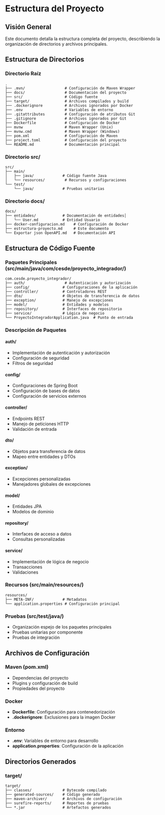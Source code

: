 # Estructura del Proyecto

## Visión General
Este documento detalla la estructura completa del proyecto, describiendo la organización de directorios y archivos principales.

## Estructura de Directorios

### Directorio Raíz
```
.
├── .mvn/                  # Configuración de Maven Wrapper
├── docs/                  # Documentación del proyecto
├── src/                   # Código fuente
├── target/                # Archivos compilados y build
├── .dockerignore          # Archivos ignorados por Docker
├── .env                   # Variables de entorno
├── .gitattributes         # Configuración de atributos Git
├── .gitignore             # Archivos ignorados por Git
├── Dockerfile             # Configuración de Docker
├── mvnw                   # Maven Wrapper (Unix)
├── mvnw.cmd               # Maven Wrapper (Windows)
├── pom.xml                # Configuración de Maven
├── project.toml           # Configuración del proyecto
└── README.md              # Documentación principal
```

### Directorio src/
```
src/
├── main/
│   ├── java/             # Código fuente Java
│   └── resources/         # Recursos y configuraciones
└── test/
    └── java/             # Pruebas unitarias
```

### Directorio docs/
```
docs/
├── entidades/            # Documentación de entidades│   
│   └── User.md           # Entidad Usuario
├── docker-configuracion.md    # Configuración de Docker
├── estructura-proyecto.md     # Este documento
└── Exportar json OpenAPI.md   # Documentación API
```

## Estructura de Código Fuente

### Paquetes Principales (src/main/java/com/cesde/proyecto_integrador/)
```
com.cesde.proyecto_integrador/
├── auth/                  # Autenticación y autorización
├── config/               # Configuraciones de la aplicación
├── controller/           # Controladores REST
├── dto/                  # Objetos de transferencia de datos
├── exception/            # Manejo de excepciones
├── model/                # Entidades y modelos
├── repository/           # Interfaces de repositorio
├── service/              # Lógica de negocio
└── ProyectoIntegradorApplication.java  # Punto de entrada
```

### Descripción de Paquetes

#### auth/
- Implementación de autenticación y autorización
- Configuración de seguridad
- Filtros de seguridad

#### config/
- Configuraciones de Spring Boot
- Configuración de bases de datos
- Configuración de servicios externos

#### controller/
- Endpoints REST
- Manejo de peticiones HTTP
- Validación de entrada

#### dto/
- Objetos para transferencia de datos
- Mapeo entre entidades y DTOs

#### exception/
- Excepciones personalizadas
- Manejadores globales de excepciones

#### model/
- Entidades JPA
- Modelos de dominio

#### repository/
- Interfaces de acceso a datos
- Consultas personalizadas

#### service/
- Implementación de lógica de negocio
- Transacciones
- Validaciones

### Recursos (src/main/resources/)
```
resources/
├── META-INF/             # Metadatos
└── application.properties # Configuración principal
```

### Pruebas (src/test/java/)
- Organización espejo de los paquetes principales
- Pruebas unitarias por componente
- Pruebas de integración

## Archivos de Configuración

### Maven (pom.xml)
- Dependencias del proyecto
- Plugins y configuración de build
- Propiedades del proyecto

### Docker
- **Dockerfile**: Configuración para contenedorización
- **.dockerignore**: Exclusiones para la imagen Docker

### Entorno
- **.env**: Variables de entorno para desarrollo
- **application.properties**: Configuración de la aplicación

## Directorios Generados

### target/
```
target/
├── classes/              # Bytecode compilado
├── generated-sources/    # Código generado
├── maven-archiver/       # Archivos de configuración
├── surefire-reports/     # Reportes de pruebas
└── *.jar                 # Artefactos generados
```